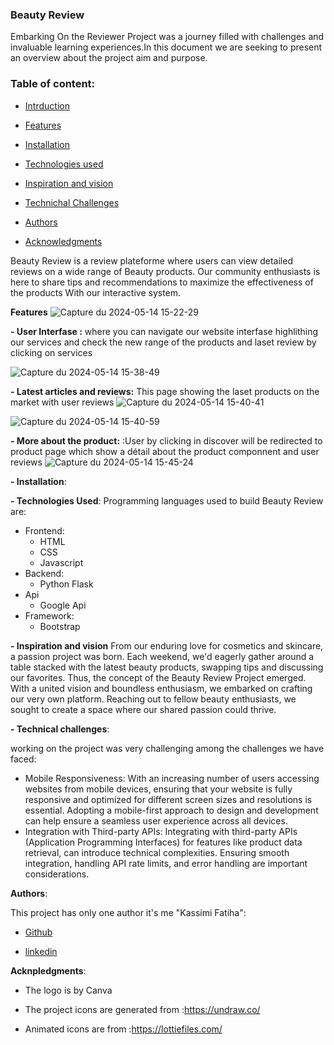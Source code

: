 ### Beauty Review

Embarking On the Reviewer Project was a journey filled with challenges and invaluable learning experiences.In this document we are seeking to present an overview about the project aim and purpose.
### Table of content:
- [Intrduction](url)

- [Features](url)

- [Installation](url)

- [Technologies used](url)

- [Inspiration and vision](url)
  
- [Technichal Challenges](url)
  
- [Authors](url)
  
- [Acknowledgments](url)

Beauty Review is a review plateforme  where users can  view detailed reviews on a wide range of Beauty products.  Our community enthusiasts is here to share tips and recommendations to maximize the effectiveness of the products With our interactive system.

**Features**
![Capture du 2024-05-14 15-22-29](https://github.com/Tihaelka/Beauty-Review/assets/133141813/8b4e2dbe-eb8d-4e20-a078-37ff654dce88)

**- User Interfase :** where you can navigate our website interfase highlithing our services and  check  the new range of the products and laset review by clicking on services 
 
![Capture du 2024-05-14 15-38-49](https://github.com/Tihaelka/Beauty-Review/assets/133141813/2484e3fd-06e8-4920-8328-bda13a0c877d)

**- Latest articles and reviews:** This page showing the laset products on the market with  user reviews
![Capture du 2024-05-14 15-40-41](https://github.com/Tihaelka/Beauty-Review/assets/133141813/59cab786-98b6-4244-941e-50700dd0bb2c)

![Capture du 2024-05-14 15-40-59](https://github.com/Tihaelka/Beauty-Review/assets/133141813/df8354c0-3414-4064-94b3-069d67aad3c1)

**- More about the product:** :User by clicking in discover will be redirected to product page which show a détail about the product componnent and user reviews
![Capture du 2024-05-14 15-45-24](https://github.com/Tihaelka/Beauty-Review/assets/133141813/5b8ae977-86f4-4b2c-9d4e-be846442678d)

**- Installation**:

**- Technologies Used**:
Programming languages used to build Beauty Review are:
- Frontend:
     - HTML
     - CSS
     - Javascript
- Backend:
     - Python Flask
- Api
     - Google Api
- Framework:
    - Bootstrap
 
**- Inspiration and vision**
From our enduring love for cosmetics and skincare, a passion project was born. Each weekend, we'd eagerly gather around a table stacked with the latest beauty products, swapping tips and discussing our favorites.
Thus, the concept of the Beauty Review Project emerged. With a united vision and boundless
enthusiasm, we embarked on crafting our very own platform. Reaching out to fellow beauty enthusiasts, we sought to create a space where our shared passion could thrive.

**- Technical challenges**:

working on the project was very challenging among the challenges we have faced:
- Mobile Responsiveness: With an increasing number of users accessing websites from mobile devices, ensuring that your website is fully responsive and optimized for different screen sizes and resolutions is essential. Adopting a mobile-first approach to design and development can help ensure a seamless user experience across all devices.
- Integration with Third-party APIs: Integrating with third-party APIs (Application Programming Interfaces) for features like product data retrieval, can introduce technical complexities. Ensuring smooth integration, handling API rate limits, and error handling
are important considerations.

**Authors**:

This project has only one author it's me "Kassimi Fatiha":

- [Github](https://github.com/)
  
- [linkedin](https://www.linkedin.com/feed/)


**Acknpledgments**:

-  The logo is by Canva

- The project icons are generated from :https://undraw.co/

- Animated icons are from :https://lottiefiles.com/
